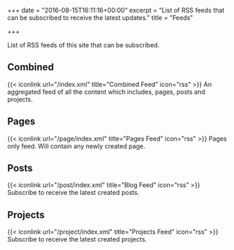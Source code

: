 +++
date = "2016-08-15T16:11:16+00:00"
excerpt = "List of RSS feeds that can be subscribed to receive the latest updates."
title = "Feeds"

+++

List of RSS feeds of this site that can be subscribed.

## Combined

{{< iconlink url="/index.xml" title="Combined Feed" icon="rss" >}} An aggregated feed of all the content which includes, pages, posts and projects.

## Pages

{{< iconlink url="/page/index.xml" title="Pages Feed" icon="rss" >}} Pages only feed. Will contain any newly created page.

## Posts

{{< iconlink url="/post/index.xml" title="Blog Feed" icon="rss" >}} Subscribe to receive the latest created posts.

## Projects

{{< iconlink url="/project/index.xml" title="Projects Feed" icon="rss" >}} Subscribe to receive the latest created projects.

